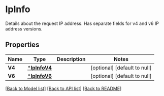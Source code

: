 # IpInfo
Details about the request IP address. Has separate fields for v4 and v6 IP address versions.


## Properties
Name | Type | Description | Notes
------------ | ------------- | ------------- | -------------
**V4** | [***IpInfoV4**](IPInfoV4.md) |  | [optional] [default to null]
**V6** | [***IpInfoV6**](IPInfoV6.md) |  | [optional] [default to null]

[[Back to Model list]](../README.md#documentation-for-models) [[Back to API list]](../README.md#documentation-for-api-endpoints) [[Back to README]](../README.md)

